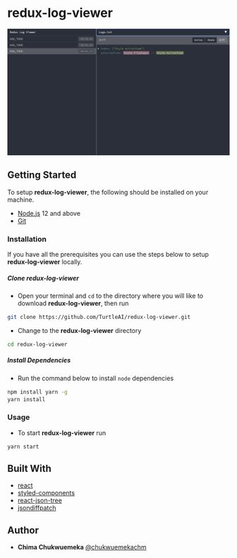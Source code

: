 # redux-log-viewer

![](public/image.png)

## Getting Started
To setup **redux-log-viewer**, the following should be installed on your machine.

- [Node.js](https://nodejs.org/en/download/current/) 12 and above
- [Git](https://git-scm.com/downloads)

### Installation

If you have all the prerequisites you can use the steps below to setup **redux-log-viewer** locally.

##### Clone redux-log-viewer
- Open your terminal and `cd` to the directory where you will like to download **redux-log-viewer**, then run
```sh
git clone https://github.com/TurtleAI/redux-log-viewer.git
```
- Change to the **redux-log-viewer** directory
```sh
cd redux-log-viewer
```


##### Install Dependencies
- Run the command below to install `node` dependencies
```bash
npm install yarn -g
yarn install
```

### Usage
- To start **redux-log-viewer** run
```sh
yarn start
```

## Built With
- [react](https://reactjs.org/)
- [styled-components](https://styled-components.com/)
- [react-json-tree](https://github.com/reduxjs/redux-devtools/tree/master/packages/react-json-tree)
- [jsondiffpatch](https://github.com/benjamine/jsondiffpatch)

## Author

* **Chima Chukwuemeka** [@chukwuemekachm](https://github.com/chukwuemekachm)
